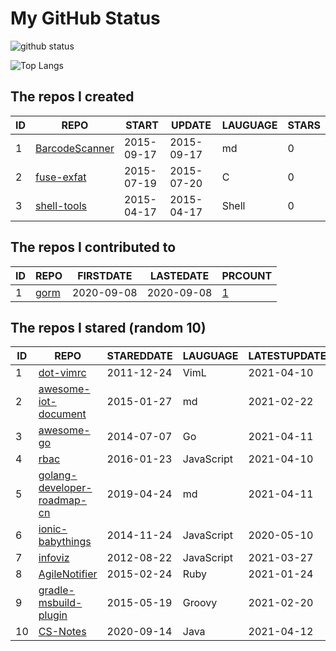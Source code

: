 # My GitHub Status

<img src="https://github-readme-stats-1.yihong0618.vercel.app/api?username=egenchen&show_icons=true&&&hide_title=true&count_private=true" alt="github status" />

![Top Langs](https://github-readme-stats-1.yihong0618.vercel.app/api/top-langs/?username=egenchen&layout=compact)

<!--START_SECTION:my_github-->
## The repos I created
| ID |                             REPO                             |   START    |   UPDATE   | LAUGUAGE | STARS |
|----|--------------------------------------------------------------|------------|------------|----------|-------|
|  1 | [BarcodeScanner](https://github.com/egenchen/BarcodeScanner) | 2015-09-17 | 2015-09-17 | md       |     0 |
|  2 | [fuse-exfat](https://github.com/egenchen/fuse-exfat)         | 2015-07-19 | 2015-07-20 | C        |     0 |
|  3 | [shell-tools](https://github.com/egenchen/shell-tools)       | 2015-04-17 | 2015-04-17 | Shell    |     0 |

## The repos I contributed to
| ID |                  REPO                   | FIRSTDATE  | LASTEDATE  |                                PRCOUNT                                 |
|----|-----------------------------------------|------------|------------|------------------------------------------------------------------------|
|  1 | [gorm](https://github.com/go-gorm/gorm) | 2020-09-08 | 2020-09-08 | [1](https://github.com/go-gorm/gorm/pulls?q=is%3Apr+author%3Aegenchen) |

## The repos I stared (random 10)
| ID |                                          REPO                                           | STAREDDATE |  LAUGUAGE  | LATESTUPDATE |
|----|-----------------------------------------------------------------------------------------|------------|------------|--------------|
|  1 | [dot-vimrc](https://github.com/humiaozuzu/dot-vimrc)                                    | 2011-12-24 | VimL       | 2021-04-10   |
|  2 | [awesome-iot-document](https://github.com/phodal/awesome-iot-document)                  | 2015-01-27 | md         | 2021-02-22   |
|  3 | [awesome-go](https://github.com/avelino/awesome-go)                                     | 2014-07-07 | Go         | 2021-04-11   |
|  4 | [rbac](https://github.com/seeden/rbac)                                                  | 2016-01-23 | JavaScript | 2021-04-10   |
|  5 | [golang-developer-roadmap-cn](https://github.com/Quorafind/golang-developer-roadmap-cn) | 2019-04-24 | md         | 2021-04-11   |
|  6 | [ionic-babythings](https://github.com/my101du/ionic-babythings)                         | 2014-11-24 | JavaScript | 2020-05-10   |
|  7 | [infoviz](https://github.com/nocoo/infoviz)                                             | 2012-08-22 | JavaScript | 2021-03-27   |
|  8 | [AgileNotifier](https://github.com/thyrlian/AgileNotifier)                              | 2015-02-24 | Ruby       | 2021-01-24   |
|  9 | [gradle-msbuild-plugin](https://github.com/Itiviti/gradle-msbuild-plugin)               | 2015-05-19 | Groovy     | 2021-02-20   |
| 10 | [CS-Notes](https://github.com/CyC2018/CS-Notes)                                         | 2020-09-14 | Java       | 2021-04-12   |

<!--END_SECTION:my_github-->
